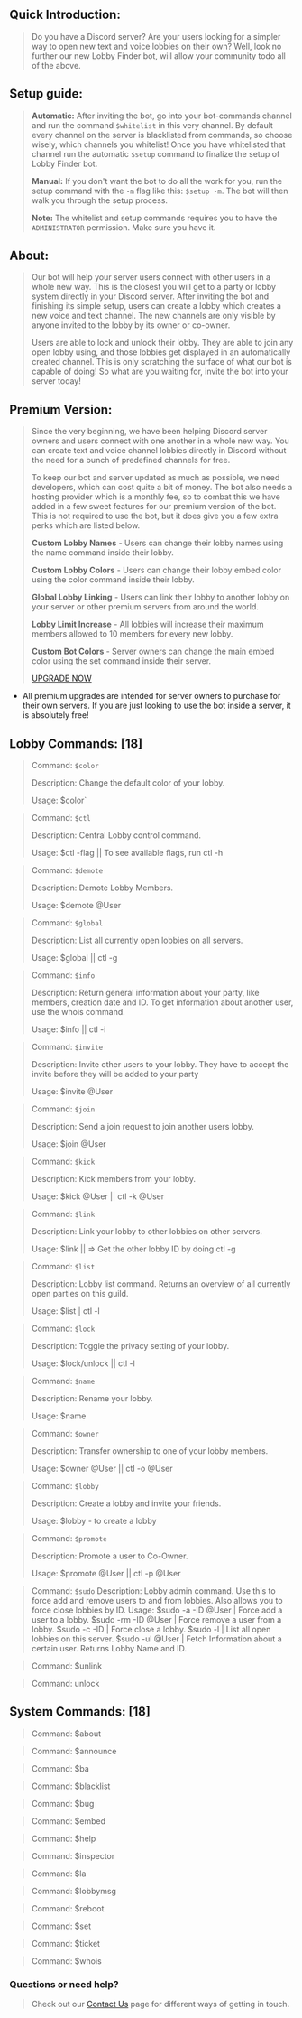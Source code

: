 ## Quick Introduction:
> Do you have a Discord server? Are your users looking for a simpler way to open new text and voice lobbies on their own? Well, look no further our new Lobby Finder bot, will allow your community todo all of the above.

## Setup guide:
> **Automatic:** After inviting the bot, go into your bot-commands channel and run the command `$whitelist` in this very channel. By default every channel on the server is blacklisted from commands, so choose wisely, which channels you whitelist! Once you have whitelisted that channel run the automatic `$setup` command to finalize the setup of Lobby Finder bot.
> 
> **Manual:** If you don't want the bot to do all the work for you, run the setup command with the `-m` flag like this: `$setup -m`. The bot will then walk you through the setup process.
> 
> **Note:** The whitelist and setup commands requires you to have the `ADMINISTRATOR` permission. Make sure you have it.

## About:
> Our bot will help your server users connect with other users in a whole new way. This is the closest you will get to a party or lobby system directly in your Discord server. After inviting the bot and finishing its simple setup, users can create a lobby which creates a new voice and text channel. The new channels are only visible by anyone invited to the lobby by its owner or co-owner. 
> 
> Users are able to lock and unlock their lobby. They are able to join any open lobby using, and those lobbies get displayed in an automatically created channel. This is only scratching the surface of what our bot is capable of doing! So what are you waiting for, invite the bot into your server today!

## Premium Version:
> Since the very beginning, we have been helping Discord server owners and users connect with one another in a whole new way. You can create text and voice channel lobbies directly in Discord without the need for a bunch of predefined channels for free.
> 
> To keep our bot and server updated as much as possible, we need developers, which can cost quite a bit of money. The bot also needs a hosting provider which is a monthly fee, so to combat this we have added in a few sweet features for our premium version of the bot. This is not required to use the bot, but it does give you a few extra perks which are listed below.
> 
> **Custom Lobby Names** - Users can change their lobby names using the name command inside their lobby.
> 
> **Custom Lobby Colors** - Users can change their lobby embed color using the color command inside their lobby.
> 
> **Global Lobby Linking** - Users can link their lobby to another lobby on your server or other premium servers from around the world.
> 
> **Lobby Limit Increase** - All lobbies will increase their maximum members allowed to 10 members for every new lobby.
> 
> **Custom Bot Colors** - Server owners can change the main embed color using the set command inside their server.
> 
> [UPGRADE NOW](https://www.patreon.com/lobbyfinder)

* All premium upgrades are intended for server owners to purchase for their own servers. If you are just looking to use the bot inside a server, it is absolutely free!

## Lobby Commands: [18]

> Command: `$color`
> 
> Description: Change the default color of your lobby.
> 
> Usage: $color`

> Command: `$ctl`
> 
> Description: Central Lobby control command.
> 
> Usage: $ctl -flag || To see available flags, run ctl -h

> Command: `$demote`
> 
> Description: Demote Lobby Members.
> 
> Usage: $demote @User

> Command: `$global`
> 
> Description: List all currently open lobbies on all servers.
> 
> Usage: $global || ctl -g

> Command: `$info`
> 
> Description: Return general information about your party, like members, creation date and ID. To get information about another user, use the whois command.
> 
> Usage: $info || ctl -i

> Command: `$invite`
> 
> Description: Invite other users to your lobby. They have to accept the invite before they will be added to your party
> 
> Usage: $invite @User

> Command: `$join`
> 
> Description: Send a join request to join another users lobby.
> 
> Usage: $join @User

> Command: `$kick`
> 
> Description: Kick members from your lobby.
> 
> Usage: $kick @User || ctl -k @User

> Command: `$link`
> 
> Description: Link your lobby to other lobbies on other servers.
> 
> Usage: $link <LOBBYID> || => Get the other lobby ID by doing ctl -g

> Command: `$list`
> 
> Description: Lobby list command. Returns an overview of all currently open parties on this guild.
> 
> Usage: $list | ctl -l

> Command: `$lock`
> 
> Description: Toggle the privacy setting of your lobby.
> 
> Usage: $lock/unlock || ctl -l

> Command: `$name`
> 
> Description: Rename your lobby.
> 
> Usage: $name <Newname>

> Command: `$owner`
> 
> Description: Transfer ownership to one of your lobby members.
> 
> Usage: $owner @User || ctl -o @User

> Command: `$lobby`
> 
> Description: Create a lobby and invite your friends.
> 
> Usage: $lobby - to create a lobby

> Command: `$promote`
> 
> Description: Promote a user to Co-Owner.
> 
> Usage: $promote @User || ctl -p @User

> Command: `$sudo`
> Description: Lobby admin command. Use this to force add and remove users to and from lobbies. Also allows you to force close lobbies by ID.
> Usage: 
> $sudo -a -ID @User | Force add a user to a lobby.
> $sudo -rm -ID @User | Force remove a user from a lobby.
> $sudo -c -ID | Force close a lobby.
> $sudo -l | List all open lobbies on this server.
> $sudo -ul @User | Fetch Information about a certain user. Returns Lobby Name and ID.

> Command: $unlink
> 

> Command: unlock
> 

## System Commands: [18]

> Command: $about
> 

> Command: $announce
> 

> Command: $ba
> 

> Command: $blacklist
> 

> Command: $bug
>

> Command: $embed
> 

> Command: $help
> 

> Command: $inspector
> 

> Command: $la
> 

> Command: $lobbymsg
> 

> Command: $reboot
> 

> Command: $set
> 

> Command: $ticket
> 

> Command: $whois
> 

### Questions or need help?
> Check out our [Contact Us](https://github.com/LobbyFinderBot/lobbyfinderbot.github.io/wiki/Contact-Us) page for different ways of getting in touch.
